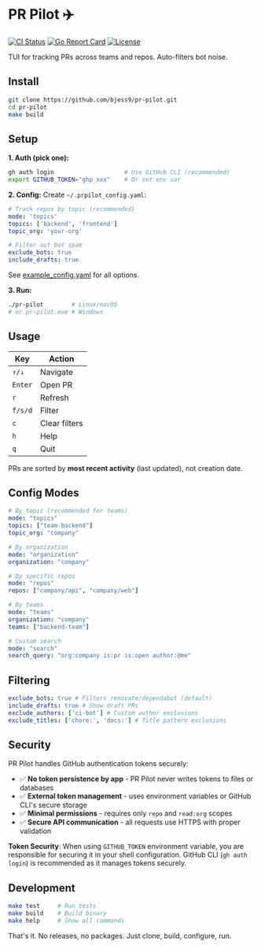 # PR Pilot ✈️

[![CI Status](https://github.com/bjess9/pr-pilot/workflows/CI/badge.svg)](https://github.com/bjess9/pr-pilot/actions)
[![Go Report Card](https://goreportcard.com/badge/github.com/bjess9/pr-pilot)](https://goreportcard.com/report/github.com/bjess9/pr-pilot)
[![License](https://img.shields.io/github/license/bjess9/pr-pilot)](LICENSE)

TUI for tracking PRs across teams and repos. Auto-filters bot noise.

## Install

```bash
git clone https://github.com/bjess9/pr-pilot.git
cd pr-pilot
make build
```

## Setup

**1. Auth (pick one):**

```bash
gh auth login                    # Use GitHub CLI (recommended)
export GITHUB_TOKEN="ghp_xxx"    # Or set env var
```

**2. Config:**
Create `~/.prpilot_config.yaml`:

```yaml
# Track repos by topic (recommended)
mode: 'topics'
topics: ['backend', 'frontend']
topic_org: 'your-org'

# Filter out bot spam
exclude_bots: true
include_drafts: true
```

See [example_config.yaml](example_config.yaml) for all options.

**3. Run:**

```bash
./pr-pilot        # Linux/macOS
# or pr-pilot.exe # Windows
```

## Usage

| Key     | Action        |
| ------- | ------------- |
| `↑/↓`   | Navigate      |
| `Enter` | Open PR       |
| `r`     | Refresh       |
| `f/s/d` | Filter        |
| `c`     | Clear filters |
| `h`     | Help          |
| `q`     | Quit          |

PRs are sorted by **most recent activity** (last updated), not creation date.

## Config Modes

```yaml
# By topic (recommended for teams)
mode: "topics"
topics: ["team-backend"]
topic_org: "company"

# By organization
mode: "organization"
organization: "company"

# By specific repos
mode: "repos"
repos: ["company/api", "company/web"]

# By teams
mode: "teams"
organization: "company"
teams: ["backend-team"]

# Custom search
mode: "search"
search_query: "org:company is:pr is:open author:@me"
```

## Filtering

```yaml
exclude_bots: true # Filters renovate/dependabot (default)
include_drafts: true # Show draft PRs
exclude_authors: ['ci-bot'] # Custom author exclusions
exclude_titles: ['chore:', 'docs:'] # Title pattern exclusions
```

## Security

PR Pilot handles GitHub authentication tokens securely:

- ✅ **No token persistence by app** - PR Pilot never writes tokens to files or databases
- ✅ **External token management** - uses environment variables or GitHub CLI's secure storage
- ✅ **Minimal permissions** - requires only `repo` and `read:org` scopes
- ✅ **Secure API communication** - all requests use HTTPS with proper validation

**Token Security**: When using `GITHUB_TOKEN` environment variable, you are responsible for securing it in your shell configuration. GitHub CLI (`gh auth login`) is recommended as it manages tokens securely.

## Development

```bash
make test     # Run tests
make build    # Build binary
make help     # Show all commands
```

That's it. No releases, no packages. Just clone, build, configure, run.

